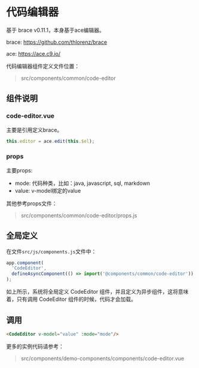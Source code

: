 # 代码编辑器

基于 brace v0.11.1，本身基于ace编辑器。

brace: https://github.com/thlorenz/brace

ace: https://ace.c9.io/

代码编辑器组件定义文件位置：

> src/components/common/code-editor

## 组件说明

### code-editor.vue

主要是引用定义brace。

``` javascript
this.editor = ace.edit(this.$el);
```

### props

主要props:

- mode: 代码种类，比如：java, javascript, sql, markdown
- value: v-model绑定的value

其他参考props文件：

> src/components/common/code-editor/props.js


## 全局定义

在文件`src/js/components.js`文件中：

``` javascript
app.component(
  'CodeEditor',
  defineAsyncComponent(() => import('@components/common/code-editor'))
);
```

如上所示，系统将全局定义 CodeEditor 组件，并且定义为异步组件，这将意味着，只有调用 CodeEditor 组件的时候，代码才会加载。

## 调用

``` html
<CodeEditor v-model="value" :mode="mode"/>
```

更多的实例代码请参考：

> src/components/demo-components/components/code-editor.vue